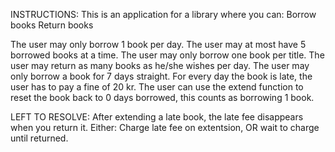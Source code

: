 INSTRUCTIONS:
This is an application for a library where you can:
Borrow books
Return books

The user may only borrow 1 book per day.
The user may at most have 5 borrowed books at a time.
The user may only borrow one book per title. 
The user may return as many books as he/she wishes per day.
The user may only borrow a book for 7 days straight. 
For every day the book is late, the user has to pay a fine of 20 kr. 
The user can use the extend function to reset the book back to 0 days borrowed, this counts as borrowing 1 book.

LEFT TO RESOLVE:
After extending a late book, the late fee disappears when you return it. Either: Charge late fee on extentsion, OR wait to charge until returned.
